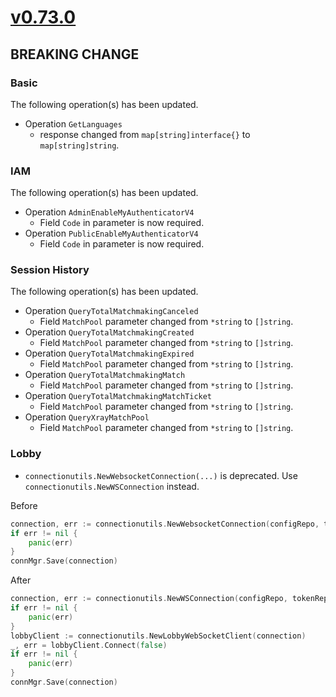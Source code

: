 # [v0.73.0]

## BREAKING CHANGE

### Basic

The following operation(s) has been updated.
- Operation `GetLanguages`
  - response changed from `map[string]interface{}` to `map[string]string`.

### IAM

The following operation(s) has been updated.
- Operation `AdminEnableMyAuthenticatorV4`
  - Field `Code` in parameter is now required.
- Operation `PublicEnableMyAuthenticatorV4`
  - Field `Code` in parameter is now required.

### Session History

The following operation(s) has been updated.
- Operation `QueryTotalMatchmakingCanceled`
  - Field `MatchPool` parameter changed from `*string` to `[]string`.
- Operation `QueryTotalMatchmakingCreated`
  - Field `MatchPool` parameter changed from `*string` to `[]string`.
- Operation `QueryTotalMatchmakingExpired`
  - Field `MatchPool` parameter changed from `*string` to `[]string`.
- Operation `QueryTotalMatchmakingMatch`
  - Field `MatchPool` parameter changed from `*string` to `[]string`.
- Operation `QueryTotalMatchmakingMatchTicket`
  - Field `MatchPool` parameter changed from `*string` to `[]string`.
- Operation `QueryXrayMatchPool`
  - Field `MatchPool` parameter changed from `*string` to `[]string`.

### Lobby
- `connectionutils.NewWebsocketConnection(...)` is deprecated. Use `connectionutils.NewWSConnection` instead.

Before

```go
connection, err := connectionutils.NewWebsocketConnection(configRepo, tokenRepo, messageHandler)
if err != nil {
    panic(err)
}
connMgr.Save(connection)
```

After

```go
connection, err := connectionutils.NewWSConnection(configRepo, tokenRepo, connectionutils.WithMessageHandler(messageHandler))
if err != nil {
    panic(err)
}
lobbyClient := connectionutils.NewLobbyWebSocketClient(connection)
_, err = lobbyClient.Connect(false)
if err != nil {
    panic(err)
}
connMgr.Save(connection)
```

[v0.73.0]: https://github.com/AccelByte/accelbyte-go-sdk/compare/v0.72.0..v0.73.0